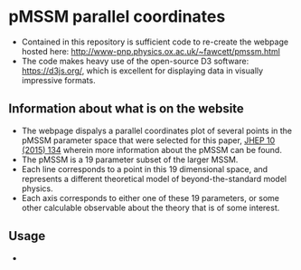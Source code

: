 # pMSSM parallel coordinates
- Contained in this repository is sufficient code to re-create the webpage hosted here: http://www-pnp.physics.ox.ac.uk/~fawcett/pmssm.html
- The code makes heavy use of the open-source D3 software: https://d3js.org/, which is excellent for displaying data in visually impressive formats.

## Information about what is on the website
- The webpage dispalys a parallel coordinates plot of several points in the pMSSM parameter space that were selected for this paper, [JHEP 10 (2015) 134](http://link.springer.com/article/10.1007%2FJHEP10%282015%29134) wherein more information about the pMSSM can be found. 
- The pMSSM is a 19 parameter subset of the larger MSSM.
- Each line corresponds to a point in this 19 dimensional space, and represents a different theoretical model of beyond-the-standard model physics.
- Each axis corresponds to either one of these 19 parameters, or some other calculable observable about the theory that is of some interest. 

## Usage
- 
